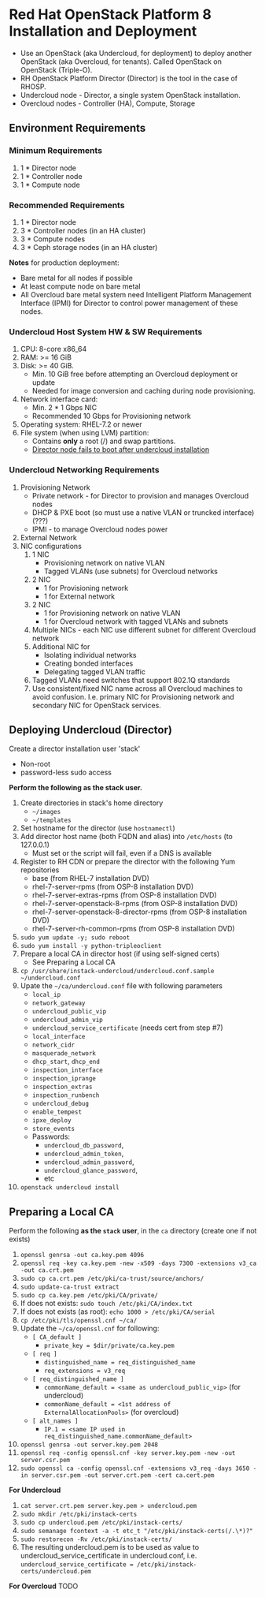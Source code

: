 Red Hat OpenStack Platform 8 Installation and Deployment
========================================================
* Use an OpenStack (aka Undercloud, for deployment) to deploy another OpenStack (aka Overcloud, for tenants). Called OpenStack on OpenStack (Triple-O).
* RH OpenStack Platform Director (Director) is the tool in the case of RHOSP.
* Undercloud node - Director, a single system OpenStack installation.
* Overcloud nodes - Controller (HA), Compute, Storage

## Environment Requirements
### Minimum Requirements
1. 1 * Director node
2. 1 * Controller node
3. 1 * Compute node

### Recommended Requirements
1. 1 * Director node
2. 3 * Controller nodes (in an HA cluster)
3. 3 * Compute nodes
4. 3 * Ceph storage nodes (in an HA cluster)

**Notes** for production deployment:
* Bare metal for all nodes if possible
* At least compute node on bare metal
* All Overcloud bare metal system need Intelligent Platform Management Interface (IPMI) for Director to control power management of these nodes.

### Undercloud Host System HW & SW Requirements
1. CPU: 8-core x86_64
2. RAM: >= 16 GiB
3. Disk: >= 40 GiB. 
    * Min. 10 GiB free before attempting an Overcloud deployment or update
    * Needed for image conversion and caching during node provisioning.
4. Network interface card: 
    * Min. 2 * 1 Gbps NIC
    * Recommended 10 Gbps for Provisioning network
5. Operating system: RHEL-7.2 or newer
6. File system (when using LVM) partition: 
    * Contains **only** a root (/) and swap partitions. 
    * [Director node fails to boot after undercloud installation](https://access.redhat.com/solutions/2327921)

### Undercloud Networking Requirements
1. Provisioning Network
    * Private network - for Director to provision and manages Overcloud nodes
    * DHCP & PXE boot (so must use a native VLAN or truncked interface) (???)
    * IPMI - to manage Overcloud nodes power
2. External Network
3. NIC configurations
    1. 1 NIC
        * Provisioning network on native VLAN
        * Tagged VLANs (use subnets) for Overcloud networks
    2. 2 NIC
        * 1 for Provisioning network
        * 1 for External network
    3. 2 NIC
        * 1 for Provisioning network on native VLAN
        * 1 for Overcloud network with tagged VLANs and subnets
    4. Multiple NICs - each NIC use different subnet for different Overcloud network
    5. Additional NIC for 
        * Isolating individual networks
        * Creating bonded interfaces
        * Delegating tagged VLAN traffic
    6. Tagged VLANs need switches that support 802.1Q standards
    7. Use consistent/fixed NIC name across all Overcloud machines to avoid confusion. I.e. primary NIC for Provisioning network and secondary NIC for OpenStack services.

## Deploying Undercloud (Director)
Create a director installation user 'stack'
 * Non-root
 * password-less sudo access

**Perform the following as the stack user.**
1. Create directories in stack's home directory
    * `~/images`
    * `~/templates`
2. Set hostname for the director (use `hostnamectl`)
3. Add director host name (both FQDN and alias) into `/etc/hosts` (to 127.0.0.1)
    * Must set or the script will fail, even if a DNS is available
4. Register to RH CDN or prepare the director with the following Yum repositories
    * base (from RHEL-7 installation DVD)
    * rhel-7-server-rpms (from OSP-8 installation DVD)
    * rhel-7-server-extras-rpms (from OSP-8 installation DVD)
    * rhel-7-server-openstack-8-rpms (from OSP-8 installation DVD)
    * rhel-7-server-openstack-8-director-rpms (from OSP-8 installation DVD)
    * rhel-7-server-rh-common-rpms (from OSP-8 installation DVD)
5. `sudo yum update -y; sudo reboot`
6. `sudo yum install -y python-tripleoclient`
7. Prepare a local CA in director host (if using self-signed certs)
    * See Preparing a Local CA
8. `cp /usr/share/instack-undercloud/undercloud.conf.sample ~/undercloud.conf`
9. Upate the `~/ca/undercloud.conf` file with following parameters
    * `local_ip`
    * `network_gateway`
    * `undercloud_public_vip`
    * `undercloud_admin_vip`
    * `undercloud_service_certificate` (needs cert from step #7)
    * `local_interface`
    * `network_cidr`
    * `masquerade_network`
    * `dhcp_start`, `dhcp_end`
    * `inspection_interface`
    * `inspection_iprange`
    * `inspection_extras`
    * `inspection_runbench`
    * `undercloud_debug`
    * `enable_tempest`
    * `ipxe_deploy`
    * `store_events`
    * Passwords: 
        * `undercloud_db_password`, 
        * `undercloud_admin_token`, 
        * `undercloud_admin_password`, 
        * `undercloud_glance_password`, 
        * etc
10. `openstack undercloud install`

## Preparing a Local CA
Perform the following **as the `stack` user**, in the `ca` directory (create one if not exists)
1. `openssl genrsa -out ca.key.pem 4096`
2. `openssl req -key ca.key.pem -new -x509 -days 7300 -extensions v3_ca -out ca.crt.pem`
3. `sudo cp ca.crt.pem /etc/pki/ca-trust/source/anchors/`
4. `sudo update-ca-trust extract`
5. `sudo cp ca.key.pem /etc/pki/CA/private/`
6. If does not exists: `sudo touch /etc/pki/CA/index.txt`
7. If does not exists (as root): `echo 1000 > /etc/pki/CA/serial`
8. `cp /etc/pki/tls/openssl.cnf ~/ca/`
9. Update the `~/ca/openssl.cnf` for following:
    * `[ CA_default ]`
       - `private_key = $dir/private/ca.key.pem`
    * `[ req ]` 
       - `distinguished_name = req_distinguished_name`
       - `req_extensions = v3_req`
    * `[ req_distinguished_name ]`
       - `commonName_default = <same as undercloud_public_vip>` (for undercloud)
       - `commonName_default = <1st address of ExternalAllocationPools>` (for overcloud) 
    * `[ alt_names ]`
       - `IP.1 = <same IP used in req_distinguished_name.commonName_default>`
10. `openssl genrsa -out server.key.pem 2048`
11. `openssl req -config openssl.cnf -key server.key.pem -new -out server.csr.pem`
12. `sudo openssl ca -config openssl.cnf -extensions v3_req -days 3650 -in server.csr.pem -out server.crt.pem -cert ca.cert.pem`

**For Undercloud**
1. `cat server.crt.pem server.key.pem > undercloud.pem`
2. `sudo mkdir /etc/pki/instack-certs`
3. `sudo cp undercloud.pem /etc/pki/instack-certs/`
4. `sudo semanage fcontext -a -t etc_t "/etc/pki/instack-certs(/.\*)?"`
5. `sudo restorecon -Rv /etc/pki/instack-certs/`
6. The resulting undercloud.pem is to be used as value to undercloud_service_certificate in undercloud.conf, i.e.
`undercloud_service_certificate = /etc/pki/instack-certs/undercloud.pem`

**For Overcloud**
TODO
 

